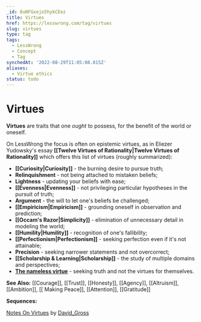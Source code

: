 ```yaml
---
_id: 8uNFGxejo5hykCEez
title: Virtues
href: https://lesswrong.com/tag/virtues
slug: virtues
type: tag
tags:
  - LessWrong
  - Concept
  - Tag
synchedAt: '2022-08-29T11:05:08.015Z'
aliases:
  - Virtue ethics
status: todo
---
```


# Virtues

**Virtues** are traits that one *ought* to possess, for the benefit of the world or oneself.

On LessWrong the focus is often on epistemic virtues, as in Eliezer Yudowsky's essay **[[Twelve Virtues of Rationality|Twelve Virtues of Rationality]]** which offers this list of virtues (roughly summarized):

- **[[Curiosity|Curiosity]]** \- the burning desire to pursue truth;
- **Relinquishment** \- not being attached to mistaken beliefs;
- **Lightness** \- updating your beliefs with ease;
- **[[Evenness|Evenness]]** \- not privileging particular hypotheses in the pursuit of truth;
- **Argument** \- the will to let one's beliefs be challenged;
- **[[Empiricism|Empiricism]]** \- grounding oneself in observation and prediction;
- **[[Occam's Razor|Simplicity]]** \- elimination of unnecessary detail in modeling the world;
- **[[Humility|Humility]]** \- recognition of one's fallibility;
- **[[Perfectionism|Perfectionism]]** \- seeking perfection even if it's not attainable;
- **Precision** \- seeking narrower statements and not overcorrect;
- **[[Scholarship & Learning|Scholarship]]** \- the study of multiple domains and perspectives;
- [**The nameless virtue**](https://www.lesswrong.com/tag/twelfth-virtue) \- seeking truth and not the virtues for themselves.

**See Also:** [[Courage]], [[Trust]], [[Honesty]], [[Agency]], [[Altruism]], [[Ambition]], [[ Making Peace]], [[Attention]], [[Gratitude]]

**Sequences:**

[Notes On Virtues](https://www.lesswrong.com/s/xqgwpmwDYsn8osoje) by [David_Gross](https://www.lesswrong.com/users/david_gross)
